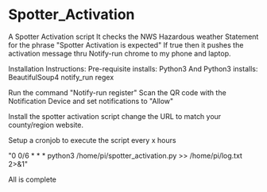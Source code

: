 # Spotter_Activation
A Spotter Activation script
It checks the NWS Hazardous weather Statement for the phrase "Spotter Activation is expected" 
  If true then it pushes the activation message thru Notify-run chrome to my phone and laptop. 
  
Installation Instructions:
Pre-requisite installs:
Python3
And Python3 installs:
BeautifulSoup4
notify_run
regex

Run the command "Notify-run register"
Scan the QR code with the Notification Device and set notifications to "Allow"

Install the spotter activation script
change the URL to match your county/region website. 

Setup a cronjob to execute the script every x hours 

"0 0/6 * * * python3 /home/pi/spotter_activation.py >> /home/pi/log.txt 2>&1"

All is complete 
